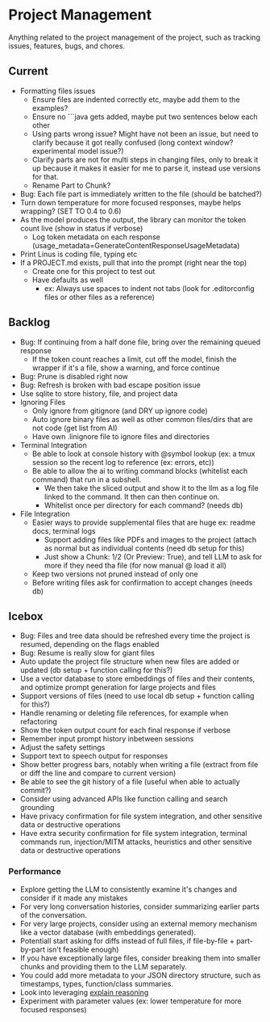 # Project Management

Anything related to the project management of the project, such as tracking issues, features, bugs, and chores.

## Current

* Formatting files issues
    * Ensure files are indented correctly etc, maybe add them to the examples?
    * Ensure no ```java gets added, maybe put two sentences below each other
    * Using parts wrong issue? Might have not been an issue, but need to clarify because it got really confused (long context window? experimental model issue?)
    * Clarify parts are not for multi steps in changing files, only to break it up because it makes it easier for me to parse it, instead use versions for that.
    * Rename Part to Chunk?
* Bug: Each file part is immediately written to the file (should be batched?)
* Turn down temperature for more focused responses, maybe helps wrapping? (SET TO 0.4 to 0.6)
* As the model produces the output, the library can monitor the token count live (show in status if verbose)
    * Log token metadata on each response (usage_metadata=GenerateContentResponseUsageMetadata)
* Print Linus is coding file, typing etc
* If a PROJECT.md exists, pull that into the prompt (right near the top)
  * Create one for this project to test out
  * Have defaults as well
    * ex: Always use spaces to indent not tabs (look for .editorconfig files or other files as a reference)

## Backlog

* Bug: If continuing from a half done file, bring over the remaining queued response
    * If the token count reaches a limit, cut off the model, finish the wrapper if it's a file, show a warning, and force continue
* Bug: Prune is disabled right now
* Bug: Refresh is broken with bad escape position issue
* Use sqlite to store history, file, and project data
* Ignoring Files
  * Only ignore from gitignore (and DRY up ignore code)
  * Auto ignore binary files as well as other common files/dirs that are not code (get list from AI)
  * Have own .linignore file to ignore files and directories
* Terminal Integration
  * Be able to look at console history with @symbol lookup (ex: a tmux session so the recent log to reference (ex: errors, etc))
  * Be able to allow the ai to writing command blocks (whitelist each command) that run in a subshell.
    * We then take the sliced output and show it to the llm as a log file linked to the command. It then can then continue on.
    * Whitelist once per directory for each command? (needs db)
* File Integration
  * Easier ways to provide supplemental files that are huge ex: readme docs, terminal logs
    * Support adding files like PDFs and images to the project (attach as normal but as individual contents (need db setup for this)
    * Just show a Chunk: 1/2 (Or Preview: True), and tell LLM to ask for more if they need tha file (for now manual @ load it all)
  * Keep two versions not pruned instead of only one
  * Before writing files ask for confirmation to accept changes (needs db)

## Icebox

* Bug: Files and tree data should be refreshed every time the project is resumed, depending on the flags enabled
* Bug: Resume is really slow for giant files
* Auto update the project file structure when new files are added or updated (db setup + function calling for this?)
* Use a vector database to store embeddings of files and their contents, and optimize prompt generation for large projects and files
* Support versions of files (need to use local db setup + function calling for this?)
* Handle renaming or deleting file references, for example when refactoring
* Show the token output count for each final response if verbose
* Remember input prompt history inbetween sessions
* Adjust the safety settings
* Support text to speech output for responses
* Show better progress bars, notably when writing a file (extract from file or diff the line and compare to current version)
* Be able to see the git history of a file (useful when able to actually commit?)
* Consider using advanced APIs like function calling and search grounding
* Have privacy confirmation for file system integration, and other sensitive data or destructive operations
* Have extra security confirmation for file system integration, terminal commands run, injection/MITM attacks, heuristics and other sensitive data or destructive operations

### Performance

* Explore getting the LLM to consistently examine it's changes and consider if it made any mistakes
* For very long conversation histories, consider summarizing earlier parts of the conversation.
* For very large projects, consider using an external memory mechanism like a vector database (with embeddings generated).
* Potentiall start asking for diffs instead of full files, if file-by-file + part-by-part isn't feasible enough)
* If you have exceptionally large files, consider breaking them into smaller chunks and providing them to the LLM separately.
* You could add more metadata to your JSON directory structure, such as timestamps, types, function/class summaries.
* Look into leveraging [explain reasoning](https://cloud.google.com/vertex-ai/generative-ai/docs/learn/prompts/explain-reasoning)
* Experiment with parameter values (ex: lower temperature for more focused responses)
